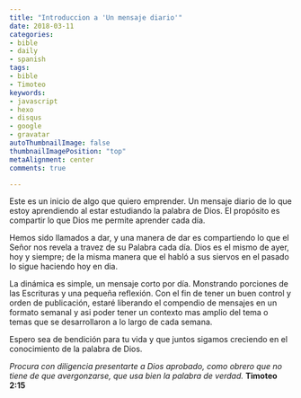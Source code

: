 ```yaml
---
title: "Introduccion a 'Un mensaje diario'"
date: 2018-03-11
categories:
- bible
- daily
- spanish
tags:
- bible
- Timoteo
keywords:
- javascript
- hexo
- disqus
- google
- gravatar
autoThumbnailImage: false
thumbnailImagePosition: "top"
metaAlignment: center
comments: true

---
```

Este es un inicio de algo que quiero emprender. Un mensaje diario de lo que estoy
aprendiendo al estar estudiando la palabra de Dios. El propósito es compartir lo
que Dios me permite aprender cada día.
<!--more-->

Hemos sido llamados a dar, y una manera de dar es compartiendo lo que el Señor nos
revela a travez de su Palabra cada día. Dios es el mismo de ayer, hoy y siempre; de
la misma manera que el habló a sus siervos en el pasado lo sigue haciendo hoy en dia.

La dinámica es simple, un mensaje corto por día. Monstrando porciones de las Escrituras
y una pequeña reflexión. Con el fin de tener un buen control y orden de publicación, estaré
liberando el compendio de mensajes en un formato semanal y asi poder tener un contexto mas
amplio del tema o temas que se desarrollaron a lo largo de cada semana.

Espero sea de bendición para tu vida y que juntos sigamos creciendo en el conocimiento
de la palabra de Dios.

_Procura con diligencia presentarte a Dios aprobado, como obrero que no tiene de que
avergonzarse, que usa bien la palabra de verdad._
**Timoteo 2:15**